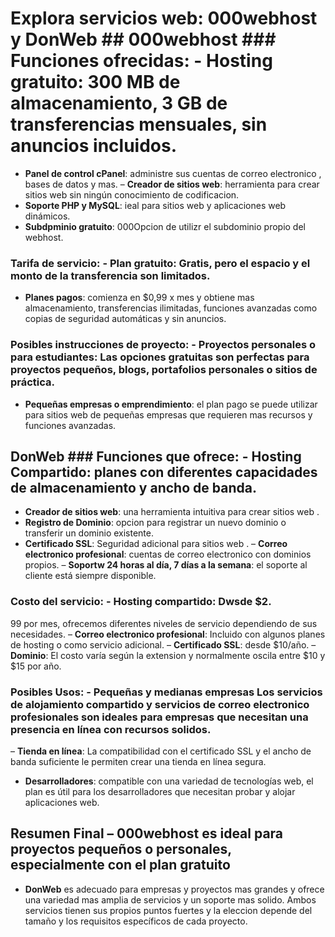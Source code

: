 # Explora servicios web: 000webhost y DonWeb ## 000webhost ### Funciones ofrecidas: - **Hosting gratuito**:  300 MB de almacenamiento, 3 GB de transferencias mensuales, sin anuncios incluidos.
 - **Panel de control cPanel**: administre sus cuentas de correo electronico , bases de datos y mas.
 – **Creador de sitios web**: herramienta  para crear sitios web sin ningún conocimiento de codificacion.
 - **Soporte  PHP y MySQL**: ieal para sitios web  y aplicaciones web dinámicos.
 - **Subdpminio gratuito**: 000Opcion de utilizr el subdominio propio del webhost.
 ### Tarifa de servicio: - **Plan gratuito**: Gratis, pero el espacio y el monto de la transferencia son limitados.
 - **Planes pagos**: comienza en $0,99 x mes y obtiene mas almacenamiento, transferencias ilimitadas, funciones avanzadas como copias de seguridad automáticas y sin anuncios.
 ### Posibles instrucciones de proyecto: - **Proyectos personales o para estudiantes**: Las opciones gratuitas son perfectas para proyectos pequeños, blogs, portafolios personales o sitios de práctica.
 - **Pequeñas empresas o emprendimiento**: el plan pago se puede utilizar para sitios web de pequeñas empresas que requieren mas recursos y funciones avanzadas.
 ## DonWeb ### Funciones que ofrece: - **Hosting Compartido**: planes con diferentes capacidades de almacenamiento y ancho de banda.
 - **Creador de sitios web**: una herramienta intuitiva para crear sitios web .
 - **Registro de Dominio**: opcion  para registrar un nuevo dominio o transferir un dominio existente.
 - **Certificado SSL**:  Seguridad adicional para  sitios web .
 – **Correo electronico profesional**: cuentas de correo electronico con dominios propios.
  – **Soportw 24 horas al día, 7 días a la semana**: el soporte al cliente  está siempre disponible.
 ### Costo del servicio: - **Hosting compartido**: Dwsde $2.
99 ​​​​por mes, ofrecemos diferentes niveles de servicio dependiendo de sus necesidades.
 – **Correo electronico profesional**: Incluido con algunos planes de hosting o como servicio adicional.
 – **Certificado SSL**: desde $10/año.
 – **Dominio**: El costo varía según la extension y normalmente oscila entre $10 y $15 por año.
 ### Posibles Usos: - **Pequeñas y medianas empresas** Los servicios de alojamiento compartido y servicios de correo electronico profesionales son ideales para empresas que necesitan una presencia en línea con recursos solidos.
 – **Tienda en línea**: La compatibilidad con el certificado SSL  y el ancho de banda suficiente le permiten crear una tienda en línea segura.
 - **Desarrolladores**: compatible con una variedad de tecnologías web, el plan es útil para los desarrolladores que necesitan probar y alojar  aplicaciones web.
 ## Resumen Final – **000webhost** es ideal para proyectos  pequeños o personales, especialmente con el plan gratuito
 - **DonWeb** es  adecuado para empresas y proyectos mas grandes y ofrece una  variedad mas amplia de servicios y un soporte mas solido.
 Ambos servicios tienen sus propios puntos fuertes y la eleccion depende del tamaño y los requisitos específicos de cada proyecto.
